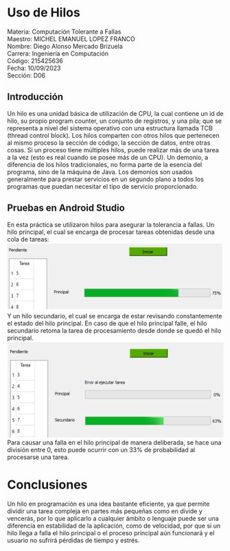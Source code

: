 # Uso de Hilos
Materia: Computación Tolerante a Fallas<br>
Maestro: MICHEL EMANUEL LOPEZ FRANCO<br>
Nombre: Diego Alonso Mercado Brizuela<br>
Carrera: Ingeniería en Computación<br>
Código: 215425636<br>
Fecha: 10/09/2023<br>
Sección: D06<br>

## Introducción
Un hilo es una unidad básica de utilización de CPU, la cual contiene un id de hilo, su propio program counter, un conjunto de registros, y una pila; que se representa a nivel del sistema operativo con una estructura llamada TCB (thread control block).
Los hilos comparten con otros hilos que pertenecen al mismo proceso la sección de código, la sección de datos, entre otras cosas. Si un proceso tiene múltiples hilos, puede realizar más de una tarea a la vez (esto es real cuando se posee más de un CPU).
Un demonio, a diferencia de los hilos tradicionales, no forma parte de la esencia del programa, sino de la máquina de Java. Los demonios son usados generalmente para prestar servicios en un segundo plano a todos los programas que puedan necesitar el tipo de servicio proporcionado.
## Pruebas en Android Studio
En esta práctica se utilizaron hilos para asegurar la tolerancia a fallas. Un hilo principal, el cual se encarga de procesar tareas obtenidas desde una cola de tareas:
<br>
<img
src="https://github.com/Diego3207/programa-usando-hilos/blob/main/prueba%201.png">
<br>
Y un hilo secundario, el cual se encarga de estar revisando constantemente el estado del hilo principal. En caso de que el hilo principal falle, el hilo secundario retoma la tarea de procesamiento desde donde se quedó el hilo principal.
<img
src="https://github.com/Diego3207/programa-usando-hilos/blob/main/prueba%202.png">
Para causar una falla en el hilo principal de manera deliberada, se hace una división entre 0, esto puede ocurrir con un 33% de probabilidad al procesarse una tarea.
# Conclusiones
Un hilo en programación es una idea bastante eficiente, ya que permite dividir una tarea compleja en partes más pequeñas como en divide y vencerás, por lo que aplicarlo a cualquier ámbito o lenguaje puede ser una diferencia en estabilidad de la aplicación, como de velocidad, por que si un hilo llega a falla el hilo principal o el proceso principal aún funcionará y el usuario no sufrirá pérdidas de tiempo y estrés.
